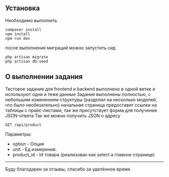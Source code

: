 ## Установка 
Необходимо выполнить 
```shell script
composer install
npm install
npm run dev
```
после выполнения миграций можно запустить сид
```shell script
php artisan migrate
php artisan db:seed
```

## О выполнении задания
Тестовое задание для frontend и backend выполнено в одной ветке и используют одни и теже данные
Задания выполнены полностью, с небольшим изменением структуры (разделил на несколько моделей, что было необязательно)
начальная страница предоставит ссылки на таблицы с прайс-листами, так же присутствует форма для получения JSON-ответа
Так же можно получить JSON о адресу
```http request
GET /api/product
```
Параметры:
* option - Опция
* unit - Ед.измерения.
* product_id - Id товара (реализован как select а главное странице) 

___

Буду благодарен за отзывы, спасибо за уделённое время
